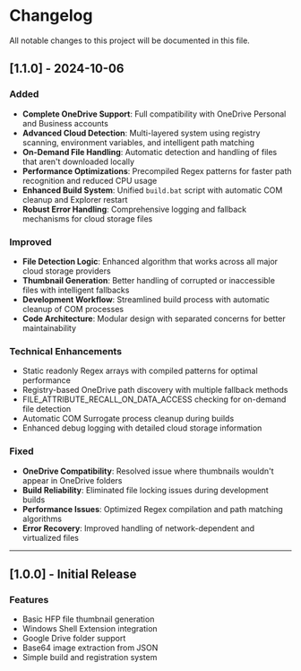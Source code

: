 # Changelog

All notable changes to this project will be documented in this file.

## [1.1.0] - 2024-10-06

### Added
- **Complete OneDrive Support**: Full compatibility with OneDrive Personal and Business accounts
- **Advanced Cloud Detection**: Multi-layered system using registry scanning, environment variables, and intelligent path matching
- **On-Demand File Handling**: Automatic detection and handling of files that aren't downloaded locally
- **Performance Optimizations**: Precompiled Regex patterns for faster path recognition and reduced CPU usage
- **Enhanced Build System**: Unified `build.bat` script with automatic COM cleanup and Explorer restart
- **Robust Error Handling**: Comprehensive logging and fallback mechanisms for cloud storage files

### Improved
- **File Detection Logic**: Enhanced algorithm that works across all major cloud storage providers
- **Thumbnail Generation**: Better handling of corrupted or inaccessible files with intelligent fallbacks
- **Development Workflow**: Streamlined build process with automatic cleanup of COM processes
- **Code Architecture**: Modular design with separated concerns for better maintainability

### Technical Enhancements
- Static readonly Regex arrays with compiled patterns for optimal performance
- Registry-based OneDrive path discovery with multiple fallback methods
- FILE_ATTRIBUTE_RECALL_ON_DATA_ACCESS checking for on-demand file detection
- Automatic COM Surrogate process cleanup during builds
- Enhanced debug logging with detailed cloud storage information

### Fixed
- **OneDrive Compatibility**: Resolved issue where thumbnails wouldn't appear in OneDrive folders
- **Build Reliability**: Eliminated file locking issues during development builds
- **Performance Issues**: Optimized Regex compilation and path matching algorithms
- **Error Recovery**: Improved handling of network-dependent and virtualized files

---

## [1.0.0] - Initial Release

### Features
- Basic HFP file thumbnail generation
- Windows Shell Extension integration
- Google Drive folder support
- Base64 image extraction from JSON
- Simple build and registration system